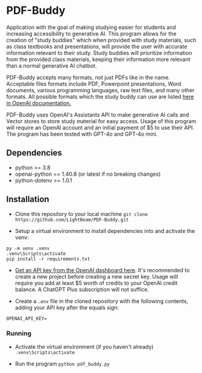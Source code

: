 # PDF-Buddy
Application with the goal of making studying easier for students and increasing
accessibility to generative AI. This program allows for the creation of "study
buddies" which when provided with study materials, such as class textbooks and
presentations, will provide the user with accurate information relevant to
their study. Study buddies will prioritize information from the provided class
materials, keeping their information more relevant than a normal generative AI
chatbot.

PDF-Buddy accepts many formats, not just PDFs like in the name. Acceptable
files formats include PDF, Powerpoint presentations, Word documents, various
programming languages, raw text files, and many other formats. All possible
formats which the study buddy can use are listed
[here in OpenAI documentation.](https://platform.openai.com/docs/assistants/tools/file-search/supported-files)

PDF-Buddy uses OpenAI's Assistants API to make generative AI calls and Vector
stores to store study material for easy access. Usage of this program will
require an OpenAI account and an initial payment of $5 to use their API. The 
program has been tested with GPT-4o and GPT-4o mini.

## Dependencies

* python >= 3.8
* openai-python == 1.40.8 (or latest if no breaking changes)
* python-dotenv >= 1.0.1

## Installation

* Clone this repository to your local machine
`git clone https://github.com/L1ghtBeam/PDF-Buddy.git`

* Setup a virtual environment to install dependencies into and activate the
venv:

```
py -m venv .venv
.venv\Scripts\activate
pip install -r requirements.txt
```

* [Get an API key from the OpenAI dashboard here](https://platform.openai.com/api-keys).
It's recommended to create a new project before creating a new secret key. Usage
will require you add at least $5 worth of credits to your OpenAI credit
balance. A ChatGPT Plus subscription will not suffice.


* Create a `.env` file in the cloned repository with the following contents,
adding your API key after the equals sign:

```
OPENAI_API_KEY=
```

### Running

* Activate the virtual environment (if you haven't already)
`.venv\Scripts\activate`

* Run the program `python pdf_buddy.py`